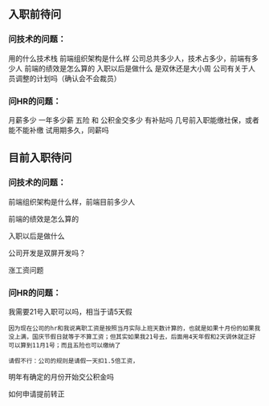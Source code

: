 ## 入职前待问

### 问技术的问题：

用的什么技术栈
前端组织架构是什么样
公司总共多少人，技术占多少，前端有多少人
前端的绩效是怎么算的
入职以后是做什么
是双休还是大小周
公司有关于人员调整的计划吗（确认会不会裁员）



### 问HR的问题：

月薪多少
一年多少薪
五险 和 公积金交多少
有补贴吗
几号前入职能缴社保，或者能不能补缴
试用期多久，同薪吗





## 目前入职待问

### 问技术的问题：

前端组织架构是什么样，前端目前多少人

前端的绩效是怎么算的

入职以后是做什么

公司开发是双屏开发吗？

涨工资问题

### 问HR的问题：

我需要21号入职可以吗，相当于请5天假

```
因为现在公司的hr和我说离职工资是按照当月实际上班天数计算的，也就是如果十月份的如果我没上满，国庆节假日就等于不算工资；但其实如果我21号去，后面用4天年假和2天调休就正好可以算到11月1号；而且五险也可以缴纳了

请假不行：公司的规则是请假一天扣1.5倍工资，
```

明年有确定的月份开始交公积金吗

如何申请提前转正